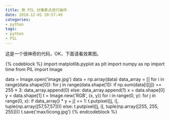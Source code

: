 ```yaml
---
title: 用 PIL 对像素点进行操作
date: 2018-12-01 20:57:49
categories:
- python
tags:
- python
- PIL
---
```

这是一个很神奇的代码，OK，下面请看效果图。

<!-- more -->

{% codeblock %}
import matplotlib.pyplot as plt
import numpy as np
import time
from PIL import Image

data = Image.open('image.jpg')
data = np.array(data)
data_array = []
for i in range(data.shape[0]):
    for j in range(data.shape[1]):
        if np.sum(data[i][j]) == 255 * 3:
            data_array.append(0)
        else:
            data_array.append(1)
x = data.shape[0]
y = data.shape[1]
t = Image.new('RGB', (x, y))
for i in range(0, y):
    for j in range(0, x):
        if data_array[i * y + j] == 1:
            t.putpixel([j, i], tuple(np.array([57,57,57])))
        else:
            t.putpixel([j, i], tuple(np.array([255, 255, 255])))
t.save('max/licong.jpg')
{% endcodeblock %}
